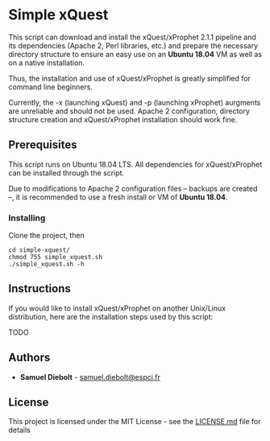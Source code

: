 # Simple xQuest

This script can download and install the xQuest/xProphet 2.1.1 pipeline and its dependencies (Apache 2, Perl libraries, etc.) and prepare the necessary directory structure to ensure an easy use on an **Ubuntu 18.04** VM as well as on a native installation.

Thus, the installation and use of xQuest/xProphet is greatly simplified for command line beginners.

Currently, the -x (launching xQuest) and -p (launching xProphet) aurgments are unreliable and should not be used. Apache 2 configuration, directory structure creation and xQuest/xProphet installation should work fine.

## Prerequisites

This script runs on Ubuntu 18.04 LTS. All dependencies for xQuest/xProphet can be installed through the script.

Due to modifications to Apache 2 configuration files – backups are created –, it is recommended to use a fresh install or VM of **Ubuntu 18.04**.

### Installing

Clone the project, then
```
cd simple-xquest/
chmod 755 simple_xquest.sh
./simple_xquest.sh -h
```

## Instructions

If you would like to install xQuest/xProphet on another Unix/Linux distribution, here are the installation steps used by this script:

TODO

## Authors

- **Samuel Diebolt** - <samuel.diebolt@espci.fr>

## License

This project is licensed under the MIT License - see the [LICENSE.md](LICENSE.md) file for details
